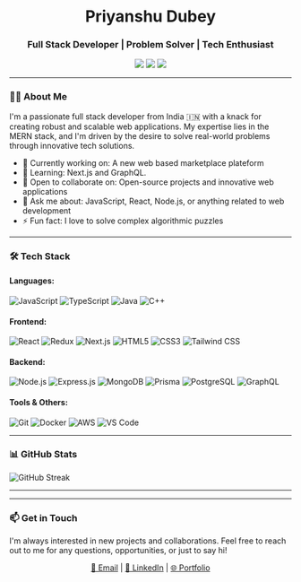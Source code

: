 <h1 align="center">Priyanshu Dubey</h1>
<h3 align="center">Full Stack Developer | Problem Solver | Tech Enthusiast</h3>

<p align="center">
  <a href="https://www.linkedin.com/in/priyanshu-dubey-741240228"><img src="https://img.shields.io/badge/-LinkedIn-0077B5?style=flat&logo=Linkedin&logoColor=white"/></a>
  <a href="mailto:priyanshudube397@gmail.com"><img src="https://img.shields.io/badge/-Email-D14836?style=flat&logo=Gmail&logoColor=white"/></a>
  <a href="https://priyanshudubeyportfolio.vercel.app"><img src="https://img.shields.io/badge/-Portfolio-4285F4?style=flat&logo=google-chrome&logoColor=white"/></a>
</p>

---

### 👨‍💻 About Me

I'm a passionate full stack developer from India 🇮🇳 with a knack for creating robust and scalable web applications. My expertise lies in the MERN stack, and I'm driven by the desire to solve real-world problems through innovative tech solutions.

- 🔭 Currently working on: A new web based marketplace plateform
- 🌱 Learning: Next.js and GraphQL.
- 👯 Open to collaborate on: Open-source projects and innovative web applications
- 💬 Ask me about: JavaScript, React, Node.js, or anything related to web development
- ⚡ Fun fact: I love to solve complex algorithmic puzzles

---

### 🛠 Tech Stack

#### Languages:
![JavaScript](https://img.shields.io/badge/-JavaScript-F7DF1E?style=flat&logo=javascript&logoColor=black)
![TypeScript](https://img.shields.io/badge/-TypeScript-3178C6?style=flat&logo=typescript&logoColor=white)
![Java](https://img.shields.io/badge/-Java-007396?style=flat&logo=java&logoColor=white)
![C++](https://img.shields.io/badge/-C%2B%2B-00599C?style=flat&logo=c%2B%2B&logoColor=white)

#### Frontend:
![React](https://img.shields.io/badge/-React-61DAFB?style=flat&logo=react&logoColor=black)
![Redux](https://img.shields.io/badge/-Redux-764ABC?style=flat&logo=redux&logoColor=white)
![Next.js](https://img.shields.io/badge/-Next.js-000000?style=flat&logo=next.js&logoColor=white)
![HTML5](https://img.shields.io/badge/-HTML5-E34F26?style=flat&logo=html5&logoColor=white)
![CSS3](https://img.shields.io/badge/-CSS3-1572B6?style=flat&logo=css3&logoColor=white)
![Tailwind CSS](https://img.shields.io/badge/-Tailwind_CSS-38B2AC?style=flat&logo=tailwind-css&logoColor=white)

#### Backend:
![Node.js](https://img.shields.io/badge/-Node.js-339933?style=flat&logo=node.js&logoColor=white)
![Express.js](https://img.shields.io/badge/-Express.js-000000?style=flat&logo=express&logoColor=white)
![MongoDB](https://img.shields.io/badge/-MongoDB-47A248?style=flat&logo=mongodb&logoColor=white)
![Prisma](https://img.shields.io/badge/-Prisma-2D3748?style=flat&logo=prisma&logoColor=white)
![PostgreSQL](https://img.shields.io/badge/-PostgreSQL-336791?style=flat&logo=postgresql&logoColor=white)
![GraphQL](https://img.shields.io/badge/-GraphQL-E10098?style=flat&logo=graphql&logoColor=white)

#### Tools & Others:
![Git](https://img.shields.io/badge/-Git-F05032?style=flat&logo=git&logoColor=white)
![Docker](https://img.shields.io/badge/-Docker-2496ED?style=flat&logo=docker&logoColor=white)
![AWS](https://img.shields.io/badge/-AWS-232F3E?style=flat&logo=amazon-aws&logoColor=white)
![VS Code](https://img.shields.io/badge/-VS_Code-007ACC?style=flat&logo=visual-studio-code&logoColor=white)

---

### 📊 GitHub Stats

![GitHub Streak](./assets/github-streak.png)


---

---

### 📫 Get in Touch
I'm always interested in new projects and collaborations. Feel free to reach out to me for any questions, opportunities, or just to say hi!

<p align="center">
  <a href="mailto:priyanshudube397@gmail.com">📧 Email</a> |
  <a href="https://www.linkedin.com/in/priyanshu-dubey-741240228">💼 LinkedIn</a> |
  <a href="https://priyanshudubeyportfolio.vercel.app">🌐 Portfolio</a>
</p>
